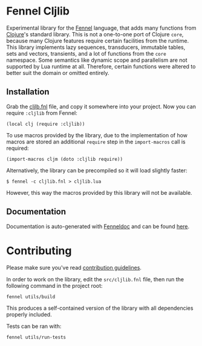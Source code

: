 # Fennel Cljlib

Experimental library for the [Fennel](https://fennel-lang.org/) language, that adds many functions from [Clojure](https://clojure.org/)'s standard library.
This is not a one-to-one port of Clojure `core`, because many Clojure features require certain facilities from the runtime.
This library implements lazy sequences, transducers, immutable tables, sets and vectors, transients, and a lot of functions from the `core` namespace.
Some semantics like dynamic scope and parallelism are not supported by Lua runtime at all.
Therefore, certain functions were altered to better suit the domain or omitted entirely.

## Installation

Grab the [cljlb.fnl][1] file, and copy it somewhere into your project.
Now you can require `:cljlib` from Fennel:

``` fennel
(local clj (require :cljlib))
```

To use macros provided by the library, due to the implementation of how macros are stored an additional `require` step in the `import-macros` call is required:

```fennel
(import-macros cljm (doto :cljlib require))
```

Alternatively, the library can be precompiled so it will load slightly faster:

    $ fennel -c cljlib.fnl > cljlib.lua

However, this way the macros provided by this library will not be available.

## Documentation

Documentation is auto-generated with [Fenneldoc](https://gitlab.com/andreyorst/fenneldoc) and can be found [here](https://gitlab.com/andreyorst/fennel-cljlib/-/tree/master/doc).

# Contributing

Please make sure you've read [contribution guidelines][2].

In order to work on the library, edit the `src/cljlib.fnl` file, then run the following command in the project root:

    fennel utils/build

This produces a self-contained version of the library with all dependencies properly included.

Tests can be ran with:

    fennel utils/run-tests

[1]: https://gitlab.com/andreyorst/fennel-cljlib/-/raw/master/cljlib.fnl
[2]: https://gitlab.com/andreyorst/fennel-cljlib/-/tree/master/CONTRIBUTING.md

<!--  LocalWords:  Lua submodule precompile cljlib docstring config
      LocalWords:  namespace destructure runtime Clojure precompiled
 -->

